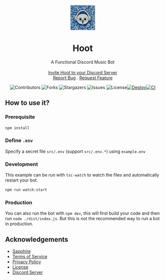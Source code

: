 <br/>
<p align="center">
  <a href="https://github.com/Owlvernyte/Hoot">
    <img src="public/assets/Hoot_with_Bard.jpg" alt="Logo" width="80" height="80">
  </a>

  <h1 align="center">Hoot</h1>

  <p align="center">
    A Functional Discord Music Bot
    <br/>
    <br/>
    <a href="https://discord.com/oauth2/authorize?client_id=804616628359921684">Invite Hoot to your Discord Server</a>
    <br/>
    <a href="https://github.com/Owlvernyte/Hoot/issues">Report Bug</a>
    .
    <a href="https://github.com/Owlvernyte/Hoot/issues">Request Feature</a>
  </p>
</p>


<div style="text-align: center;">

![Contributors](https://img.shields.io/github/contributors/Owlvernyte/Hoot?color=dark-green) ![Forks](https://img.shields.io/github/forks/Owlvernyte/Hoot?style=social) ![Stargazers](https://img.shields.io/github/stars/Owlvernyte/Hoot?style=social) ![Issues](https://img.shields.io/github/issues/Owlvernyte/Hoot) ![License](https://img.shields.io/github/license/Owlvernyte/Hoot)[![Deploy](https://github.com/Owlvernyte/Hoot/actions/workflows/deploy.yml/badge.svg)](https://github.com/Owlvernyte/Hoot/actions/workflows/deploy.yml)[![CI](https://github.com/Owlvernyte/Hoot/actions/workflows/ci.yml/badge.svg)](https://github.com/Owlvernyte/Hoot/actions/workflows/ci.yml)

</div>

## How to use it?

### Prerequisite

```sh
npm install
```

### Define `.env`
Specify a secret file `src/.env` (support `src/.env.*`) using `example.env`

### Development

This example can be run with `tsc-watch` to watch the files and automatically restart your bot.

```sh
npm run watch:start
```

### Production

You can also run the bot with `npm dev`, this will first build your code and then run `node ./dist/index.js`. But this is not the recommended way to run a bot in production.

## Acknowledgements

* [Sapphire]
* [Terms of Service][terms]
* [Privacy Policy][privacy]
* [License]
* [Discord Server][discord]

[sapphire]: https://github.com/sapphiredev/framework
[license]: https://github.com/Owlvernyte/Hoot/blob/master/LICENSE.md
[privacy]: https://github.com/Owlvernyte/Hoot/blob/master/PRIVACY_POLICY.md
[terms]: https://github.com/Owlvernyte/Hoot/blob/master/TERMS_OF_SERVICE.md
[discord]: https://discord.gg/F7ZK6ssMUm
[issues]: https://github.com/Owlvernyte/Hoot/issues
